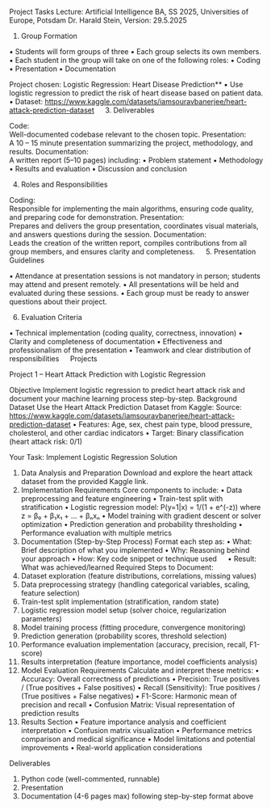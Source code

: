 Project Tasks 
Lecture: Artificial Intelligence 
BA, SS 2025, Universities of Europe, Potsdam 
Dr. Harald Stein, Version: 29.5.2025 
 
1. Group Formation 
 
▪  Students will form groups of three 
▪  Each group selects its own members. 
▪  Each student in the group will take on one of the following roles: 
▪  Coding 
▪  Presentation 
▪  Documentation 
 
Project chosen: Logistic Regression: Heart Disease Prediction** 
▪  Use logistic regression to predict the risk of heart disease based on patient data. 
▪  Dataset: https://www.kaggle.com/datasets/iamsouravbanerjee/heart-attack-prediction-dataset 
 
3. Deliverables 
 
Code:  
Well-documented codebase relevant to the chosen topic. 
Presentation:  
A 10 – 15 minute presentation summarizing the project, methodology, and results. 
Documentation:  
A written report (5–10 pages) including: 
▪  Problem statement 
▪  Methodology 
▪  Results and evaluation 
▪  Discussion and conclusion 
 
4. Roles and Responsibilities 
 
Coding:  
Responsible for implementing the main algorithms, ensuring code quality, and preparing code for 
demonstration. 
Presentation:  
Prepares and delivers the group presentation, coordinates visual materials, and answers questions 
during the session. 
Documentation:  
Leads the creation of the written report, compiles contributions from all group members, and ensures 
clarity and completeness.  
5. Presentation Guidelines 
 
▪  Attendance at presentation sessions is not mandatory in person; students may attend and 
present remotely. 
▪  All presentations will be held and evaluated during these sessions. 
▪  Each group must be ready to answer questions about their project. 
 
6. Evaluation Criteria 
 
▪  Technical implementation 
(coding quality, correctness, innovation) 
▪  Clarity and completeness of documentation 
▪  Effectiveness and professionalism of the presentation 
▪  Teamwork and clear distribution of responsibilities 
 
Projects 
 
Project 1 – Heart Attack Prediction with Logistic 
Regression 
 
Objective 
Implement logistic regression to predict heart attack risk and document your machine learning 
process step-by-step. 
Background Dataset 
Use the Heart Attack Prediction Dataset from Kaggle: 
Source: https://www.kaggle.com/datasets/iamsouravbanerjee/heart-attack-prediction-dataset 
•  Features: Age, sex, chest pain type, blood pressure, cholesterol, and other cardiac indicators 
•  Target: Binary classification (heart attack risk: 0/1) 
 
Your Task: Implement Logistic Regression Solution 
1. Data Analysis and Preparation 
Download and explore the heart attack dataset from the provided Kaggle link. 
2. Implementation Requirements 
Core components to include: 
•  Data preprocessing and feature engineering 
•  Train-test split with stratification 
•  Logistic regression model: P(y=1|x) = 1/(1 + e^(-z)) where z = β₀ + β₁x₁ + ... + βₙxₙ 
•  Model training with gradient descent or solver optimization 
•  Prediction generation and probability thresholding 
•  Performance evaluation with multiple metrics 
3. Documentation (Step-by-Step Process) 
Format each step as: 
•  What: Brief description of what you implemented 
•  Why: Reasoning behind your approach 
•  How: Key code snippet or technique used 
 
•  Result: What was achieved/learned 
Required Steps to Document: 
1.  Dataset exploration (feature distributions, correlations, missing values) 
2.  Data preprocessing strategy (handling categorical variables, scaling, feature selection) 
3.  Train-test split implementation (stratification, random state) 
4.  Logistic regression model setup (solver choice, regularization parameters) 
5.  Model training process (fitting procedure, convergence monitoring) 
6.  Prediction generation (probability scores, threshold selection) 
7.  Performance evaluation implementation (accuracy, precision, recall, F1-score) 
8.  Results interpretation (feature importance, model coefficients analysis) 
4. Model Evaluation Requirements 
Calculate and interpret these metrics: 
•  Accuracy: Overall correctness of predictions 
•  Precision: True positives / (True positives + False positives) 
•  Recall (Sensitivity): True positives / (True positives + False negatives) 
•  F1-Score: Harmonic mean of precision and recall 
•  Confusion Matrix: Visual representation of prediction results 
5. Results Section 
•  Feature importance analysis and coefficient interpretation 
•  Confusion matrix visualization 
•  Performance metrics comparison and medical significance 
•  Model limitations and potential improvements 
•  Real-world application considerations 
 
Deliverables 
1.  Python code (well-commented, runnable) 
2.  Presentation 
3.  Documentation (4-6 pages max) following step-by-step format above 


